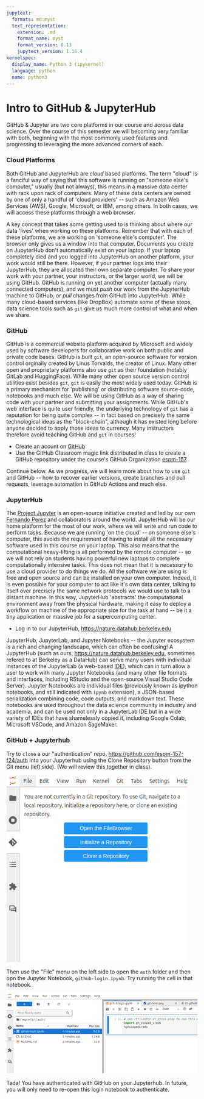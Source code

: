 ```yaml
---
jupytext:
  formats: md:myst
  text_representation:
    extension: .md
    format_name: myst
    format_version: 0.13
    jupytext_version: 1.16.4
kernelspec:
  display_name: Python 3 (ipykernel)
  language: python
  name: python3
---
```


# Intro to GitHub & JupyterHub

GitHub & Jupyter are two core platforms in our course and across data science.  Over the course of this semester we will becoming very familiar with both, beginning with the most commonly used features and progressing to leveraging the more advanced corners of each.  

### Cloud Platforms

Both GitHub and JupyterHub are _cloud_ based platforms.  The term "cloud" is a fanciful way of saying that this software is running on "someone else's computer," usually (but not always), this means in a massive data center with rack upon rack of computers. Many of these data centers are owned by one of only a handful of 'cloud providers' -- such as Amazon Web Services (AWS), Google, Microsoft, or IBM, among others.  In both cases, we will access these platforms through a web browser. 

A key concept that takes some getting used to is thinking about where our data 'lives' when working on these platforms.  Remember that with each of these platforms, we are working on 'someone else's computer'.  The browser only gives us a window into that computer. Documents you create on JupyterHub don't automatically exist on your laptop.  If your laptop completely died and you logged into JupyterHub on another platform, your work would still be there. However, if your partner logs into their JupyterHub, they are allocated their own separate computer.  To share your work with your partner, your instructors, or the larger world, we will be using GitHub. GitHub is running on yet another computer (actually many connected computers), and we must _push_ our work from the JupyterHub machine to GitHub, or _pull_ changes from GitHub into JupyterHub.  While many cloud-based services (like DropBox) automate some of these steps, data science tools such as `git` give us much more control of what and when we share.  


### GitHub

GitHub is a commercial website platform acquired by Microsoft and widely used by software developers for collaborative work on both public and private code bases.  GitHub is built `git`, an open-source software for version control orginally created by Linus Torvalds, the creator of Linux. Many other open and proprietary platforms also use `git` as their foundation (notably GitLab and HuggingFace).  While many other open source version control utilities exist besides `git`, `git` is easily the most widely used today. GitHub is a primary mechanism for 'publishing' or distributing software source-code, notebooks and much else.  We will be using GitHub as a way of sharing code with your partner and submitting your assignments. While GitHub's web interface is quite user friendly, the underlying technology of `git` has a reputation for being quite complex -- in fact based on precisely the same technological ideas as the "block-chain", although it has existed long before anyone decided to apply those ideas to currency. Many instructors therefore avoid teaching GitHub and `git` in courses!

- Create an acount on [GitHub](https://github.com)
- Use the GitHub Classroom magic link distributed in class to create a GitHub repository under the course's GitHub Organization [espm-157](https://github.com/espm-157).

Continue below.  As we progress, we will learn more about how to use `git` and GitHub -- how to recover earlier versions, create branches and pull requests, leverage automation in GitHub Actions and much else.  


### JupyterHub

The [Project Jupyter](https://en.wikipedia.org/wiki/Project_Jupyter) is an open-source initiative created and led by our own [Fernando Perez](https://en.wikipedia.org/wiki/Fernando_P%C3%A9rez_(software_developer)) and collaborators around the world. JupyterHub will be our home platform for the most of our work, where we will write and run code to perform tasks. Because we are running 'on the cloud' -- on someone else's computer, this avoids the requirement of having to install all the necessary software used in this course on your laptop.  This also means that the computational heavy-lifting is all performed by the remote computer -- so we will not rely on students having powerful new laptops to complete computationally intensive tasks. This does not mean that it is _necessary_ to use a cloud provider to do things we do. All the software we are using is free and open source and can be installed on your own computer.  Indeed, it is even possible for your computer to act like it's own data center, talking to itself over precisely the same network protocols we would use to talk to a distant machine. In this way, JupyterHub 'abstracts' the computational environment away from the physical hardware, making it easy to deploy a workflow on machine of the appropriate size for the task at hand -- be it a tiny application or massive job for a supercomputing center.  

- Log in to our JupyterHub, <https://nature.datahub.berkeley.edu>

JupyterHub, JupyterLab, and Jupyter Notebooks -- the Jupyter ecosystem is a rich and changing landscape, which can often be confusing!  A JupyterHub (such as ours, <https://nature.datahub.berkeley.edu>, sometimes refered to at Berkeley as a DataHub) can serve many users with individual instances of the JupyterLab (a web-based [IDE](https://en.wikipedia.org/wiki/Integrated_development_environment)), which can in turn allow a user to work with many Jupyter Notebooks (and many other file formats and interfaces, including RStudio and the open-source Visual Studio Code Server).  Jupyter Notebooks are individual files (previously known as ipython notebooks, and still indicated with `ipynb` extension), a JSON-based serialization combining code, code outputs, and markdown text.  These notebooks are used throughout the data science community in industry and academia, and can be used not only in a JupyterLab IDE but in a wide variety of IDEs that have shamelessly copied it, including Google Colab, Microsoft VSCode, and Amazon SageMaker.  

### GitHub + Jupyterhub

Try to `clone` a our "authentication" repo, <https://github.com/espm-157-f24/auth> into your Jupyterhub using the Clone Repository button from the Git menu (left side).  (We will review this together in class).

![](/_static/img/git-clone.png)

Then use the "File" menu on the left side to open the `auth` folder and then opn the Jupyter Notebook, `github-login.ipynb`.  Try running the cell in that notebook.

![](/_static/img/file-menu.png)


Tada! You have authenticated with GitHub on your Jupyterhub.  In future, you will only need to re-open this login notebook to authenticate. 